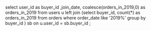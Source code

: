 select user_id as buyer_id ,join_date, coalesce(orders_in_2019,0) as orders_in_2019 from
users u left join 
(select buyer_id, count(*) as orders_in_2019 from orders 
where order_date like '2019%'
group by buyer_id ) sb
on u.user_id = sb.buyer_id
;
